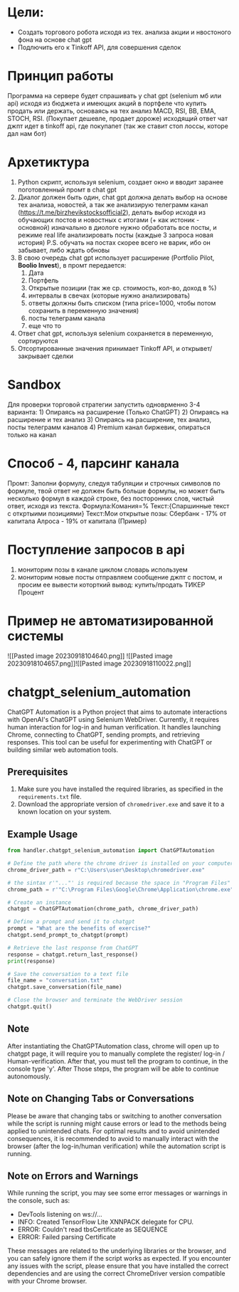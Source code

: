 
# Цели:
- Создать торгового робота исходя из тех. анализа акции и нвостоного фона на основе chat gpt
- Подлючить его к Tinkoff API, для совершения сделок


# Принцип работы

Программа на сервере будет спрашивать у chat gpt (selenium мб или api) исходя из бюджета и имеющих акций в портфеле что купить продать или держать, основаясь на тех анализ MACD, RSI, BB, EMA, STOCH, RSI. (Покупает дешевле, продает дороже) исходящий ответ чат джпт идет в tinkoff api, где покупапет (так же ставит стоп лоссы, которе дал нам бот)
# Архетиктура

1) Python скрипт, используя selenium, создает окно и вводит заранее поготовленный промт в chat gpt 
2) Диалог должен быть один, chat gpt должна делать выбор на основе тех анализа, новостей, а так же анализирую телеграмм канал (https://t.me/birzhevikstocksofficial2), делать выбор исходя из обучающих постов и новостных с итогами (+ как истоник - основной) изначально в диологе нужно обработать все посты, и режиме real life анализировать посты (каждые 3 запроса новая история)
 P.S. обучать на постах скорее всего не варик, ибо он забывает, либо ждать обновы
1) В свою очередь chat gpt использует расширение (Portfolio Pilot, **Boolio Invest**), в промт передается:
	1) Дата
	2) Портфель
	3) Открытые позиции (так же ср. стоимость, кол-во, доход в %)
	4) интервалы в свечах (которые нужно анализировать)
	5) ответы должны быть списком (типа price=1000, чтобы потом сохранить в переменную значения)
	6) посты телеграмм канала
	7) еще что то
2) Ответ chat gpt, используя selenium сохраняется в переменную, сортируются
3) Отсортированные значения принимает Tinkoff API, и открывет/закрывает сделки 
# Sandbox
Для проверки торговой стратегии запустить одноврменно 3-4 варианта:
	1) Опираясь на расширение (Только ChatGPT)
	2) Опираясь на расширение и тех анализ
	3) Опираясь на расширение, тех анализ, посты телеграмм каналов
	4) Premium канал биржевик, опираться только на канал

# Способ - 4, парсинг канала
Промт:
Заполни формулу, следуя табуляции и строчных символов по формуле, твой ответ не должен быть больше формулы, но может быть несколько формул в каждой строке, без посторонних слов, чистый ответ, исходя из текста. 
Формула:Комания=% 
Текст:{Спаршинные текст с откртыими позициями}
Текст:Мои открытые позы: Сбербанк - 17% от капитала Алроса - 19% от капитала (Пример)



# Поступление запросов в api
1) мониторим позы в канале
	циклом словарь используем
2) мониторим новые посты
	отправляем сообщение джпт с постом, и просим ее вывести которткий вывод: купить/продать ТИКЕР Процент
	


# Пример не автоматизированной системы
![[Pasted image 20230918104640.png]]
![[Pasted image 20230918104657.png]]![[Pasted image 20230918110022.png]]



# chatgpt_selenium_automation

ChatGPT Automation is a Python project that aims to automate interactions with OpenAI's ChatGPT using Selenium WebDriver. Currently, it requires human interaction for log-in and human verification. It handles launching Chrome, connecting to ChatGPT, sending prompts, and retrieving responses. This tool can be useful for experimenting with ChatGPT or building similar web automation tools.


## Prerequisites

1. Make sure you have installed the required libraries, as specified in the `requirements.txt` file.
2. Download the appropriate version of `chromedriver.exe` and save it to a known location on your system.


## Example Usage

 ```python
from handler.chatgpt_selenium_automation import ChatGPTAutomation

# Define the path where the chrome driver is installed on your computer
chrome_driver_path = r"C:\Users\user\Desktop\chromedriver.exe"

# the sintax r'"..."' is required because the space in "Program Files" in the chrome path
chrome_path = r'"C:\Program Files\Google\Chrome\Application\chrome.exe"'

# Create an instance
chatgpt = ChatGPTAutomation(chrome_path, chrome_driver_path)

# Define a prompt and send it to chatgpt
prompt = "What are the benefits of exercise?"
chatgpt.send_prompt_to_chatgpt(prompt)

# Retrieve the last response from ChatGPT
response = chatgpt.return_last_response()
print(response)

# Save the conversation to a text file
file_name = "conversation.txt"
chatgpt.save_conversation(file_name)

# Close the browser and terminate the WebDriver session
chatgpt.quit()
   ```
   
   
## Note 

After instantiating the ChatGPTAutomation class, chrome will open up to chatgpt page, it will require you to manually complete the register/ log-in / Human-verification. After that, you must tell the program to continue, in the console type 'y'. After Those steps, the program will be able to continue autonomously.

## Note on Changing Tabs or Conversations

Please be aware that changing tabs or switching to another conversation while the script is running might cause errors or lead to the methods being applied to unintended chats. For optimal results and to avoid unintended consequences, it is recommended to avoid to manually interact with the browser (after the log-in/human verification) while the automation script is running.

   
   
## Note on Errors and Warnings

While running the script, you may see some error messages or warnings in the console, such as:
- DevTools listening on ws://...
- INFO: Created TensorFlow Lite XNNPACK delegate for CPU.
- ERROR: Couldn't read tbsCertificate as SEQUENCE
- ERROR: Failed parsing Certificate
   

These messages are related to the underlying libraries or the browser, and you can safely ignore them if the script works as expected. If you encounter any issues with the script, please ensure that you have installed the correct dependencies and are using the correct ChromeDriver version compatible with your Chrome browser.

   
   

